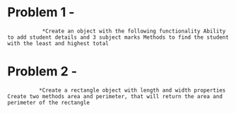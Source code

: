 # Problem 1 -

               *Create an object with the following functionality Ability to add student details and 3 subject marks Methods to find the student with the least and highest total

# Problem 2 -

              *Create a rectangle object with length and width properties Create two methods area and perimeter, that will return the area and perimeter of the rectangle
